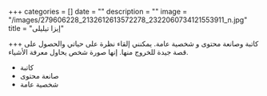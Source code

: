 +++
categories = []
date = ""
description = ""
image = "/images/279606228_2132612613572278_2322060734121553911_n.jpg"
title = "إيزا تيليلى"

+++
كاتبة وصانعة محتوى و شخصية عامة. يمكنني إلقاء نظرة على حياتي والحصول على قصة جيدة للخروج منها. إنها صورة شخص يحاول معرفة الأشياء.

* كاتبة
* صانعة محتوى
* شخصية عامة